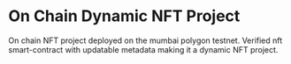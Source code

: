 # On Chain Dynamic NFT Project

On chain NFT project deployed on the mumbai polygon testnet.
Verified nft smart-contract with updatable metadata making it a dynamic NFT project.
